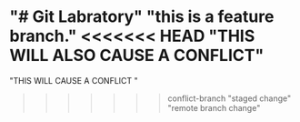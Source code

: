 "# Git Labratory" 
"this is a feature branch." 
<<<<<<< HEAD
"THIS WILL ALSO CAUSE A CONFLICT" 
=======
"THIS WILL CAUSE A CONFLICT " 
>>>>>>> conflict-branch
"staged change" 
"remote branch change" 
